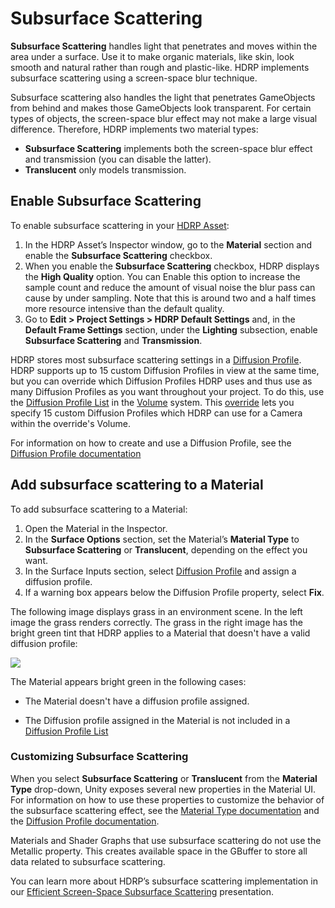 # Subsurface Scattering

__Subsurface Scattering__ handles light that penetrates and moves within the area under a surface. Use it to make organic materials, like skin, look smooth and natural rather than rough and plastic-like. HDRP implements subsurface scattering using a screen-space blur technique.

Subsurface scattering also handles the light that penetrates GameObjects from behind and makes those GameObjects look transparent. For certain types of objects, the screen-space blur effect may not make a large visual difference. Therefore, HDRP implements two material types:

* __Subsurface Scattering__ implements both the screen-space blur effect and transmission (you can disable the latter).
* __Translucent__ only models transmission.

## Enable Subsurface Scattering

To enable subsurface scattering in your [HDRP Asset](HDRP-Asset.md):

1. In the HDRP Asset’s Inspector window, go to the __Material__ section and enable the __Subsurface Scattering__ checkbox.
2. When you enable the __Subsurface Scattering__ checkbox, HDRP displays the __High Quality__ option. You can Enable this option to increase the sample count and reduce the amount of visual noise the blur pass can cause by under sampling. Note that this is around two and a half times more resource intensive than the default quality.
3. Go to **Edit > Project Settings > HDRP Default Settings** and, in the **Default Frame Settings** section, under the __Lighting__ subsection, enable __Subsurface Scattering__ and __Transmission__.

HDRP stores most subsurface scattering settings in a [Diffusion Profile](Diffusion-Profile.md). HDRP supports up to 15 custom Diffusion Profiles in view at the same time, but you can override which Diffusion Profiles HDRP uses and thus use as many Diffusion Profiles as you want throughout your project. To do this, use the [Diffusion Profile List](Override-Diffusion-Profile.md) in the [Volume](Volumes.md) system. This [override](Volume-Components.md) lets you specify 15 custom Diffusion Profiles which HDRP can use for a Camera within the override's Volume.

For information on how to create and use a Diffusion Profile, see the [Diffusion Profile documentation](Diffusion-Profile.md)

## Add subsurface scattering to a Material

To add subsurface scattering to a Material:

1. Open the Material in the Inspector.
2. In the **Surface Options** section, set the Material’s __Material Type__ to __Subsurface Scattering__ or __Translucent__, depending on the effect you want.
3. In the Surface Inputs section, select [Diffusion Profile](Diffusion-Profile.md) and assign a diffusion profile.
4. If a warning box appears below the Diffusion Profile property, select **Fix**.

The following image displays grass in an environment scene. In the left image the grass renders correctly. The grass in the right image has the bright green tint that HDRP applies to a Material that doesn't have a valid diffusion profile:

![](Images/missing_profile.png)

The Material appears bright green in the following cases:

- The Material doesn't have a diffusion profile assigned.

- The Diffusion profile assigned in the Material is not included in a [Diffusion Profile List](Diffusion-Profile.md)

### Customizing Subsurface Scattering

When you select __Subsurface Scattering__ or __Translucent__ from the __Material Type__ drop-down, Unity exposes several new properties in the Material UI. For information on how to use these properties to customize the behavior of the subsurface scattering effect, see the [Material Type documentation](Material-Type.md) and the [Diffusion Profile documentation](Diffusion-Profile.md).

Materials and Shader Graphs that use subsurface scattering do not use the Metallic property. This creates available space in the GBuffer to store all data related to subsurface scattering.

You can learn more about HDRP’s subsurface scattering implementation in our [Efficient Screen-Space Subsurface Scattering](http://advances.realtimerendering.com/s2018/Efficient%20screen%20space%20subsurface%20scattering%20Siggraph%202018.pdf) presentation.
